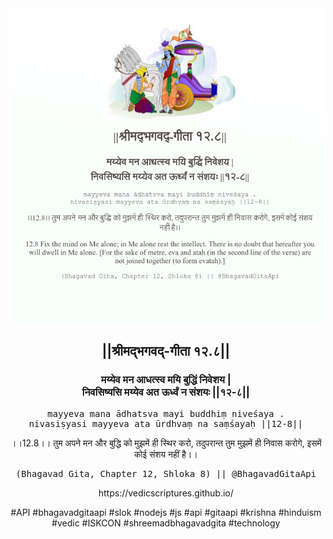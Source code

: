 <img src="../../asset/BG_12_8.png"/>
<center><h2>||श्रीमद्‍भगवद्‍-गीता १२.८||</h2>
<h3>मय्येव मन आधत्स्व मयि बुद्धिं निवेशय |<br/>निवसिष्यसि मय्येव अत ऊर्ध्वं न संशयः ||१२-८||</h3>
<pre>mayyeva mana ādhatsva mayi buddhiṃ niveśaya .<br/>nivasiṣyasi mayyeva ata ūrdhvaṃ na saṃśayaḥ ||12-8||</pre>
<p>।।12.8।। तुम अपने मन और बुद्धि को मुझमें ही स्थिर करो, तदुपरान्त तुम मुझमें ही निवास करोगे, इसमें कोई संशय नहीं है।।</p>
<pre>(Bhagavad Gita, Chapter 12, Shloka 8) || @BhagavadGitaApi</pre><p>https://vedicscriptures.github.io/</p><p>#API #bhagavadgitaapi #slok #nodejs #js #api #gitaapi #krishna #hinduism #vedic #ISKCON #shreemadbhagavadgita #technology</p></center>